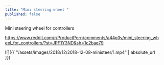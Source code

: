 ```yaml
---
title: "Mini steering wheel "
published: false
---
```

Mini steering wheel for controllers

https://www.reddit.com/r/ProductPorn/comments/a44o0v/mini_steering_wheel_for_controllers/?st=JPF1Y3ND&sh=1c2bae79



![]({{ "/assets/images/2018/12/2018-12-08-ministeer/1.mp4" | absolute_url }})
